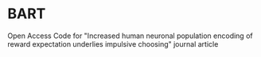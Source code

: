 # BART
Open Access Code for "Increased human neuronal population encoding of reward expectation underlies impulsive choosing" journal article
